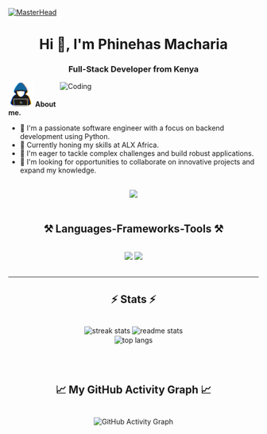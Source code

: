 [![MasterHead](https://firebasestorage.googleapis.com/v0/b/flexi-coding.appspot.com/o/dempgi7-520f8d5f-63d4-4453-8822-dbc149ae27f8.gif?alt=media&token=91c0c7b2-93c3-4029-b011-1a8703c5730d)](https://rishavchanda.io)
<h1 align="center">Hi 👋, I'm Phinehas Macharia</h1>
<h3 align="center">Full-Stack Developer from Kenya</h3>
<img align="right" alt="Coding" width="400" src="https://cdn.dribbble.com/users/1162077/screenshots/3848914/programmer.gif"

## <picture><img src = "https://github.com/0xAbdulKhalid/0xAbdulKhalid/raw/main/assets/mdImages/about_me.gif" width = 50px></picture> **About me.**

- 🌱 I'm a passionate software engineer with a focus on backend development using Python.
- 🔭 Currently honing my skills at ALX Africa.
- 👯 I'm eager to tackle complex challenges and build robust applications. 
-  🎲 I'm looking for opportunities to collaborate on innovative projects and expand my knowledge.
<br/>

<div align="center">
<img src="https://visitor-badge.laobi.icu/badge?page_id=MachariaP.MachariaP" />
</div>
<br />

<h2 align="center">⚒️ Languages-Frameworks-Tools ⚒️</h2>
<br/>

<div align="center">
    <img src="https://skillicons.dev/icons?i=react,bootstrap,mui,html,css,vscode,github,figma,tailwind,git,r" />
    <img src="https://skillicons.dev/icons?i=nodejs,python,javascript,typescript,express,firebase,mongodb,c,nextjs,mysql,flask" /><br>
</div>

<br/>

<hr/>

<h2 align="center">⚡ Stats ⚡</h2>
<br>
<div align=center>
  <img width=390 src="https://streak-stats.demolab.com/?user=MachariaP/&count_&theme=react&border_radius=10" alt="streak stats"/>
  <img width=390 src="https://github-readme-stats.vercel.app/api?username=MachariaP&count_private=true&show_icons=true&theme=react&rank_icon=github&border_radius=10" alt="readme stats" />
  <br/>
  <img width=325 align="center" src="https://github-readme-stats.vercel.app/api/top-langs/?username=MachariaP&hide=HTML&langs_count=8&layout=compact&theme=react&border_radius=10&size_weight=0.5&count_weight=0.5&exclude_repo=github-readme-stats" alt="top langs" />
</div>

<br/><br/>



<div align="center">
  <h2>📈 My GitHub Activity Graph 📈</h2>
  <br>
  <img alt="GitHub Activity Graph" src="https://activity-graph.herokuapp.com/graph?username=MachariaP&bg_color=1d2a3a&color=5BCDEC&line=5BCDEC&point=FFFFFF&hide_border=true" />
  <br/><br/><br/>
</div>

<br/>
